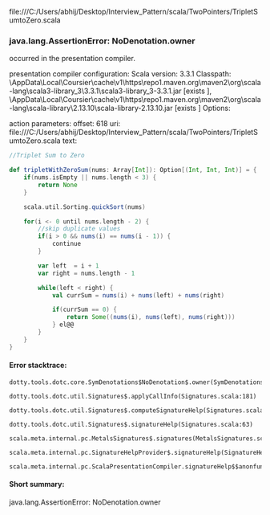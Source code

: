 file:///C:/Users/abhij/Desktop/Interview_Pattern/scala/TwoPointers/TripletSumtoZero.scala
### java.lang.AssertionError: NoDenotation.owner

occurred in the presentation compiler.

presentation compiler configuration:
Scala version: 3.3.1
Classpath:
<HOME>\AppData\Local\Coursier\cache\v1\https\repo1.maven.org\maven2\org\scala-lang\scala3-library_3\3.3.1\scala3-library_3-3.3.1.jar [exists ], <HOME>\AppData\Local\Coursier\cache\v1\https\repo1.maven.org\maven2\org\scala-lang\scala-library\2.13.10\scala-library-2.13.10.jar [exists ]
Options:



action parameters:
offset: 618
uri: file:///C:/Users/abhij/Desktop/Interview_Pattern/scala/TwoPointers/TripletSumtoZero.scala
text:
```scala
//Triplet Sum to Zero

def tripletWithZeroSum(nums: Array[Int]): Option[(Int, Int, Int)] = {
    if(nums.isEmpty || nums.length < 3) {
        return None
    }

    scala.util.Sorting.quickSort(nums)

    for(i <- 0 until nums.length - 2) {
        //skip duplicate values
        if(i > 0 && nums(i) == nums(i - 1)) {
            continue
        }

        var left  = i + 1
        var right = nums.length - 1

        while(left < right) {
            val currSum = nums(i) + nums(left) + nums(right)

            if(currSum == 0) {
                return Some((nums(i), nums(left), nums(right)))
            } el@@
        }
    }
}

```



#### Error stacktrace:

```
dotty.tools.dotc.core.SymDenotations$NoDenotation$.owner(SymDenotations.scala:2582)
	dotty.tools.dotc.util.Signatures$.applyCallInfo(Signatures.scala:181)
	dotty.tools.dotc.util.Signatures$.computeSignatureHelp(Signatures.scala:94)
	dotty.tools.dotc.util.Signatures$.signatureHelp(Signatures.scala:63)
	scala.meta.internal.pc.MetalsSignatures$.signatures(MetalsSignatures.scala:17)
	scala.meta.internal.pc.SignatureHelpProvider$.signatureHelp(SignatureHelpProvider.scala:51)
	scala.meta.internal.pc.ScalaPresentationCompiler.signatureHelp$$anonfun$1(ScalaPresentationCompiler.scala:398)
```
#### Short summary: 

java.lang.AssertionError: NoDenotation.owner
